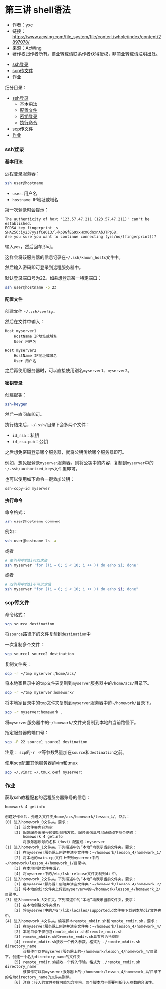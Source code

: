 # 第三讲 shell语法

- 作者：yxc
- 链接：https://www.acwing.com/file_system/file/content/whole/index/content/2897078/
- 来源：AcWing
- 著作权归作者所有。商业转载请联系作者获得授权，非商业转载请注明出处。

<!-- @import "[TOC]" {cmd="toc" depthFrom=3 depthTo=3 orderedList=false} -->

<!-- code_chunk_output -->

- [ssh登录](#ssh登录)
- [scp传文件](#scp传文件)
- [作业](#作业)

<!-- /code_chunk_output -->

细分目录：

<!-- @import "[TOC]" {cmd="toc" depthFrom=3 depthTo=4 orderedList=false} -->

<!-- code_chunk_output -->

- [ssh登录](#ssh登录)
  - [基本用法](#基本用法)
  - [配置文件](#配置文件)
  - [密钥登录](#密钥登录)
  - [执行命令](#执行命令)
- [scp传文件](#scp传文件)
- [作业](#作业)

<!-- /code_chunk_output -->

### ssh登录

#### 基本用法

远程登录服务器：
```bash
ssh user@hostname
```

- `user`: 用户名
- `hostname`: IP地址或域名

第一次登录时会提示：
```
The authenticity of host '123.57.47.211 (123.57.47.211)' can't be established.
ECDSA key fingerprint is SHA256:iy237yysfCe013/l+kpDGfEG9xxHxm0dnxnAbJTPpG8.
Are you sure you want to continue connecting (yes/no/[fingerprint])?
```

输入`yes`，然后回车即可。

这样会将该服务器的信息记录在`~/.ssh/known_hosts`文件中。

然后输入密码即可登录到远程服务器中。

默认登录端口号为22。如果想登录某一特定端口：
```bash
ssh user@hostname -p 22
```

#### 配置文件

创建文件 `~/.ssh/config`。

然后在文件中输入：
```
Host myserver1
    HostName IP地址或域名
    User 用户名

Host myserver2
    HostName IP地址或域名
    User 用户名
```

之后再使用服务器时，可以直接使用别名`myserver1`、`myserver2`。

#### 密钥登录

创建密钥：
```bash
ssh-keygen
```

然后一直回车即可。

执行结束后，`~/.ssh/`目录下会多两个文件：
- `id_rsa`：私钥
- `id_rsa.pub`：公钥

之后想免密码登录哪个服务器，就将公钥传给哪个服务器即可。

例如，想免密登录`myserver`服务器。则将公钥中的内容，复制到`myserver`中的`~/.ssh/authorized_keys`文件里即可。

也可以使用如下命令一键添加公钥：
```ssh
ssh-copy-id myserver
```

#### 执行命令

命令格式：
```bash
ssh user@hostname command
```

例如：
```bash
ssh user@hostname ls -a
```

或者
```bash
# 单引号中的$i可以求值
ssh myserver 'for ((i = 0; i < 10; i ++ )) do echo $i; done'
```

或者
```bash
# 双引号中的$i不可以求值
ssh myserver "for ((i = 0; i < 10; i ++ )) do echo $i; done"
```

### scp传文件

命令格式：
```bash
scp source destination
```

将`source`路径下的文件复制到`destination`中

一次复制多个文件：
```bash
scp source1 source2 destination
```

复制文件夹：
```bash
scp -r ~/tmp myserver:/home/acs/
```

将本地家目录中的`tmp`文件夹复制到`myserver`服务器中的`/home/acs/`目录下。
```bash
scp -r ~/tmp myserver:homework/
```

将本地家目录中的`tmp`文件夹复制到`myserver`服务器中的`~/homework/`目录下。
```bash
scp -r myserver:homework .
```

将`myserver`服务器中的`~/homework/`文件夹复制到本地的当前路径下。

指定服务器的端口号：
```bash
scp -P 22 source1 source2 destination
```

注意： `scp`的`-r -P`等参数尽量加在`source`和`destination`之前。

使用scp配置其他服务器的vim和tmux
```bash
scp ~/.vimrc ~/.tmux.conf myserver:
```

### 作业

获取ssh教程配套的远程服务器账号的信息：
```bash
homework 4 getinfo
```

```
创建好作业后，先进入文件夹/home/acs/homework/lesson_4/，然后：
(0) 进入homework_0文件夹，要求：
    [1] 该文件夹内容为空
    [2] 配置服务器账号的密钥登陆方式。服务器信息可以通过如下命令获得：
        homework 4 getinfo
        将服务器账号的名称（Host）配置成：myserver
(1) 进入homework_1文件夹，下列描述中的“本地”均表示当前文件夹。要求：
    [1] 在myserver服务器上创建并清空文件夹：~/homework/lesson_4/homework_1/
    [2] 将本地的main.cpp文件上传到myserver中的~/homework/lesson_4/homework_1/目录中。
    [3] 在本地创建文件夹dir。
    [4] 将myserver中的/etc/lsb-release文件复制到dir中。
(2) 进入homework_2文件夹，下列描述中的“本地”均表示当前文件夹，要求：
    [1] 在myserver服务器上创建并清空文件夹：~/homework/lesson_4/homework_2/
    [2] 将本地的dir文件夹上传到myserver中的~/homework/lesson_4/homework_2/目录中。
(3) 进入homework_3文件夹，下列描述中的“本地”均表示当前文件夹，要求：
    [1] 在本地创建文件夹dir。
    [2] 将myserver中的/var/lib/locales/supported.d文件夹下载到本地dir文件夹中。
(4) 进入homework_4文件夹，编写脚本remote_mkdir.sh和remote_rmdir.sh，要求：
    [1] 在myserver服务器上创建并清空文件夹：~/homework/lesson_4/homework_4/
    [2] 本地目录下仅包含remote_mkdir.sh和remote_rmdir.sh
    [3] remote_mkdir.sh和remote_rmdir.sh具有可执行权限
    [4] remote_mkdir.sh接收一个传入参数。格式为 ./remote_mkdir.sh directory_name
        该操作可以在myserver服务器上的~/homework/lesson_4/homework_4/目录下，创建一个名为directory_name的文件夹
    [5] remote_rmdir.sh接收一个传入传输。格式为 ./remote_rmdir.sh directory_name
        该操作可以将myserver服务器上的~/homework/lesson_4/homework_4/目录下的名为directory_name的文件夹删掉。
    [6] 注意：传入的文件参数可能包含空格。两个脚本均不需要判断传入参数的合法性。
```
